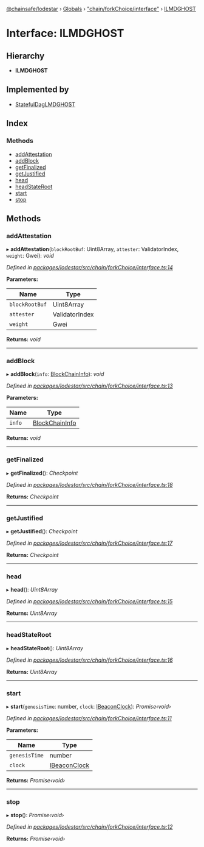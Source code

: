 [@chainsafe/lodestar](../README.md) › [Globals](../globals.md) › ["chain/forkChoice/interface"](../modules/_chain_forkchoice_interface_.md) › [ILMDGHOST](_chain_forkchoice_interface_.ilmdghost.md)

# Interface: ILMDGHOST

## Hierarchy

* **ILMDGHOST**

## Implemented by

* [StatefulDagLMDGHOST](../classes/_chain_forkchoice_statefuldag_lmdghost_.statefuldaglmdghost.md)

## Index

### Methods

* [addAttestation](_chain_forkchoice_interface_.ilmdghost.md#addattestation)
* [addBlock](_chain_forkchoice_interface_.ilmdghost.md#addblock)
* [getFinalized](_chain_forkchoice_interface_.ilmdghost.md#getfinalized)
* [getJustified](_chain_forkchoice_interface_.ilmdghost.md#getjustified)
* [head](_chain_forkchoice_interface_.ilmdghost.md#head)
* [headStateRoot](_chain_forkchoice_interface_.ilmdghost.md#headstateroot)
* [start](_chain_forkchoice_interface_.ilmdghost.md#start)
* [stop](_chain_forkchoice_interface_.ilmdghost.md#stop)

## Methods

###  addAttestation

▸ **addAttestation**(`blockRootBuf`: Uint8Array, `attester`: ValidatorIndex, `weight`: Gwei): *void*

*Defined in [packages/lodestar/src/chain/forkChoice/interface.ts:14](https://github.com/ChainSafe/lodestar/blob/af95f0522/packages/lodestar/src/chain/forkChoice/interface.ts#L14)*

**Parameters:**

Name | Type |
------ | ------ |
`blockRootBuf` | Uint8Array |
`attester` | ValidatorIndex |
`weight` | Gwei |

**Returns:** *void*

___

###  addBlock

▸ **addBlock**(`info`: [BlockChainInfo](_chain_forkchoice_interface_.blockchaininfo.md)): *void*

*Defined in [packages/lodestar/src/chain/forkChoice/interface.ts:13](https://github.com/ChainSafe/lodestar/blob/af95f0522/packages/lodestar/src/chain/forkChoice/interface.ts#L13)*

**Parameters:**

Name | Type |
------ | ------ |
`info` | [BlockChainInfo](_chain_forkchoice_interface_.blockchaininfo.md) |

**Returns:** *void*

___

###  getFinalized

▸ **getFinalized**(): *Checkpoint*

*Defined in [packages/lodestar/src/chain/forkChoice/interface.ts:18](https://github.com/ChainSafe/lodestar/blob/af95f0522/packages/lodestar/src/chain/forkChoice/interface.ts#L18)*

**Returns:** *Checkpoint*

___

###  getJustified

▸ **getJustified**(): *Checkpoint*

*Defined in [packages/lodestar/src/chain/forkChoice/interface.ts:17](https://github.com/ChainSafe/lodestar/blob/af95f0522/packages/lodestar/src/chain/forkChoice/interface.ts#L17)*

**Returns:** *Checkpoint*

___

###  head

▸ **head**(): *Uint8Array*

*Defined in [packages/lodestar/src/chain/forkChoice/interface.ts:15](https://github.com/ChainSafe/lodestar/blob/af95f0522/packages/lodestar/src/chain/forkChoice/interface.ts#L15)*

**Returns:** *Uint8Array*

___

###  headStateRoot

▸ **headStateRoot**(): *Uint8Array*

*Defined in [packages/lodestar/src/chain/forkChoice/interface.ts:16](https://github.com/ChainSafe/lodestar/blob/af95f0522/packages/lodestar/src/chain/forkChoice/interface.ts#L16)*

**Returns:** *Uint8Array*

___

###  start

▸ **start**(`genesisTime`: number, `clock`: [IBeaconClock](_chain_clock_interface_.ibeaconclock.md)): *Promise‹void›*

*Defined in [packages/lodestar/src/chain/forkChoice/interface.ts:11](https://github.com/ChainSafe/lodestar/blob/af95f0522/packages/lodestar/src/chain/forkChoice/interface.ts#L11)*

**Parameters:**

Name | Type |
------ | ------ |
`genesisTime` | number |
`clock` | [IBeaconClock](_chain_clock_interface_.ibeaconclock.md) |

**Returns:** *Promise‹void›*

___

###  stop

▸ **stop**(): *Promise‹void›*

*Defined in [packages/lodestar/src/chain/forkChoice/interface.ts:12](https://github.com/ChainSafe/lodestar/blob/af95f0522/packages/lodestar/src/chain/forkChoice/interface.ts#L12)*

**Returns:** *Promise‹void›*
